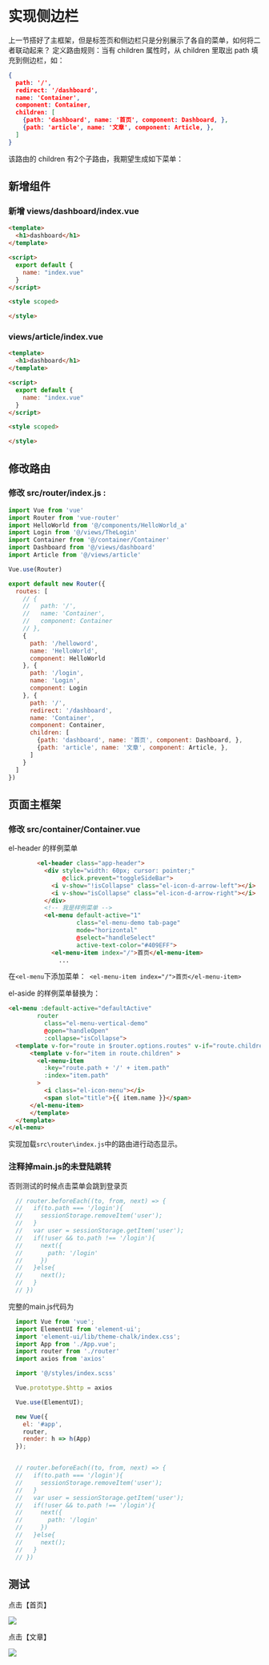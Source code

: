 # 实现侧边栏

上一节搭好了主框架，但是标签页和侧边栏只是分别展示了各自的菜单，如何将二者联动起来？
定义路由规则：当有 children 属性时，从 children 里取出 path 填充到侧边栏，如：

```json
{
  path: '/',
  redirect: '/dashboard',
  name: 'Container',
  component: Container,
  children: [
    {path: 'dashboard', name: '首页', component: Dashboard, },
    {path: 'article', name: '文章', component: Article, },
  ]
}
```

该路由的 children 有2个子路由，我期望生成如下菜单：

## 新增组件

### 新增 **views/dashboard/index.vue**

```html
<template>
  <h1>dashboard</h1>
</template>

<script>
  export default {
    name: "index.vue"
  }
</script>

<style scoped>

</style>
```

### views/article/index.vue

```html
<template>
  <h1>dashboard</h1>
</template>

<script>
  export default {
    name: "index.vue"
  }
</script>

<style scoped>

</style>
```

## 修改路由

### 修改 **src/router/index.js** :

```javascript
import Vue from 'vue'
import Router from 'vue-router'
import HelloWorld from '@/components/HelloWorld_a'
import Login from '@/views/TheLogin'
import Container from '@/container/Container'
import Dashboard from '@/views/dashboard'
import Article from '@/views/article'

Vue.use(Router)

export default new Router({
  routes: [
    // {
    //   path: '/',
    //   name: 'Container',
    //   component: Container
    // },
    {
      path: '/helloword',
      name: 'HelloWorld',
      component: HelloWorld
    }, {
      path: '/login',
      name: 'Login',
      component: Login
    }, {
      path: '/',
      redirect: '/dashboard',
      name: 'Container',
      component: Container,
      children: [
        {path: 'dashboard', name: '首页', component: Dashboard, },
        {path: 'article', name: '文章', component: Article, },
      ]
    }
  ]
})
```

## 页面主框架

### 修改 **src/container/Container.vue**
el-header 的样例菜单

```html
        <el-header class="app-header">
          <div style="width: 60px; cursor: pointer;"
               @click.prevent="toggleSideBar">
            <i v-show="!isCollapse" class="el-icon-d-arrow-left"></i>
            <i v-show="isCollapse" class="el-icon-d-arrow-right"></i>
          </div>
          <!-- 我是样例菜单 -->
          <el-menu default-active="1"
                   class="el-menu-demo tab-page"
                   mode="horizontal"
                   @select="handleSelect"
                   active-text-color="#409EFF">
            <el-menu-item index="/">首页</el-menu-item>
              ...
```

在`<el-menu`下添加菜单：` <el-menu-item index="/">首页</el-menu-item>`

el-aside 的样例菜单替换为：

```html
<el-menu :default-active="defaultActive"
        router
          class="el-menu-vertical-demo"
          @open="handleOpen"
          :collapse="isCollapse">
  <template v-for="route in $router.options.routes" v-if="route.children && route.children.length">
      <template v-for="item in route.children" >
        <el-menu-item 
          :key="route.path + '/' + item.path"
          :index="item.path"
        >
          <i class="el-icon-menu"></i>
          <span slot="title">{{ item.name }}</span>
      </el-menu-item>
      </template>
  </template>
</el-menu>
```

实现加载`src\router\index.js`中的路由进行动态显示。

### 注释掉main.js的未登陆跳转

否则测试的时候点击菜单会跳到登录页

```javascript
  // router.beforeEach((to, from, next) => {
  //   if(to.path === '/login'){
  //     sessionStorage.removeItem('user');
  //   }
  //   var user = sessionStorage.getItem('user');
  //   if(!user && to.path !== '/login'){
  //     next({
  //       path: '/login'
  //     })
  //   }else{
  //     next();
  //   }
  // })
```

完整的main.js代码为

```javascript
  import Vue from 'vue';
  import ElementUI from 'element-ui';
  import 'element-ui/lib/theme-chalk/index.css';
  import App from './App.vue';
  import router from './router'
  import axios from 'axios'

  import '@/styles/index.scss'

  Vue.prototype.$http = axios

  Vue.use(ElementUI);

  new Vue({
    el: '#app',
    router,
    render: h => h(App)
  });


  // router.beforeEach((to, from, next) => {
  //   if(to.path === '/login'){
  //     sessionStorage.removeItem('user');
  //   }
  //   var user = sessionStorage.getItem('user');
  //   if(!user && to.path !== '/login'){
  //     next({
  //       path: '/login'
  //     })
  //   }else{
  //     next();
  //   }
  // })
```

## 测试

点击【首页】

![](https://user-gold-cdn.xitu.io/2019/11/7/16e4672e97237e5b?w=1014&h=308&f=png&s=24572)

点击【文章】

![](https://user-gold-cdn.xitu.io/2019/11/7/16e467342f516e29?w=1000&h=295&f=png&s=22910)